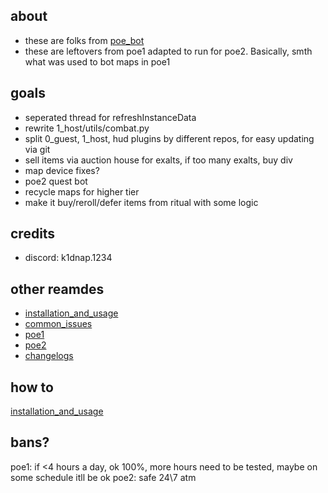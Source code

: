 ## about
- these are folks from [poe_bot](https://github.com/tachikoma-av/poe_bot)
- these are leftovers from poe1 adapted to run for poe2. Basically, smth what was used to bot maps in poe1

## goals
<!-- - hud plugin to a tcp sockets (0_guest like)  thx to zimmflo -->
- seperated thread for refreshInstanceData 
- rewrite 1_host/utils/combat.py
- split 0_guest, 1_host, hud plugins by different repos, for easy updating via git
- sell items via auction house for exalts, if too many exalts, buy div
- map device fixes?
- poe2 quest bot
- recycle maps for higher tier
- make it buy/reroll/defer items from ritual with some logic
<!-- - mapdeivce2 rewrite dragtomapobject -->
<!-- - either ingame lootfilter or more accurate pickup or force sell to vendor everything outside of loot picker  -->
<!-- - vaal maps if possible -->
<!-- - towers -->
<!-- - apply deli to maps -->
<!-- - migrate and adapt QuestArea cpass from 1_host/quest.py for poe2 mapper -->
<!-- - migrate and adapt Mapper class from 1_host/maps.py for poe2 mapper -->


## credits
- discord: k1dnap.1234

## other reamdes
- [installation_and_usage](readmes/installation_and_usage.md)
- [common_issues](readmes/common_issues.md.md)
- [poe1](readmes/poe1.md) 
- [poe2](readmes/poe2.md)
- [changelogs](readmes/changelogs.md)

## how to
[installation_and_usage](readmes/installation_and_usage.md)
## bans?
poe1: if <4 hours a day, ok 100%, more hours need to be tested, maybe on some schedule itll be ok
poe2: safe 24\7 atm
